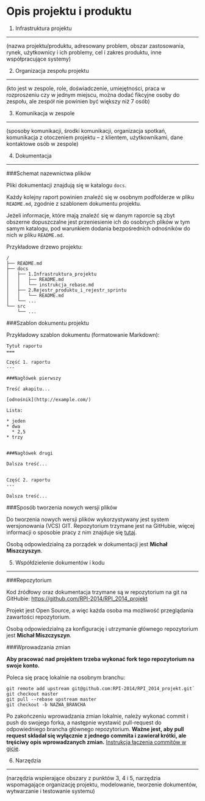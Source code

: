 Opis projektu i produktu
====



1. Infrastruktura projektu
----
(nazwa projektu/produktu, adresowany problem, obszar zastosowania, rynek, użytkownicy i ich problemy, cel i zakres produktu, inne współpracujące systemy)


2. Organizacja zespołu projektu
----
(kto jest w zespole, role, doświadczenie, umiejętności, praca w rozproszeniu czy w jednym miejscu, można dodać fikcyjne osoby do zespołu, ale zespół nie powinien być większy niż 7 osób)


3. Komunikacja w zespole
----
(sposoby komunikacji, środki komunikacji, organizacja spotkań, komunikacja z otoczeniem projektu – z klientem, użytkownikami, dane kontaktowe osób w zespole)


4. Dokumentacja
----

###Schemat nazewnictwa plików

Pliki dokumentacji znajdują się w katalogu `docs`.

Każdy kolejny raport powinien znaleźć się w osobnym podfolderze w pliku `README.md`, zgodnie z szablonem dokumentu projektu.

Jeżeli informacje, które mają znaleźć się w danym raporcie są zbyt obszerne dopuszczalne jest przeniesienie ich do osobnych plików w tym samym katalogu, pod warunkiem dodania bezpośrednich odnośników do nich w pliku `README.md`.

Przykładowe drzewo projektu:

```
/
├── README.md
├── docs
│   ├── 1.Infrastruktura_projektu
│   │   ├── README.md
│   │   └── instrukcja_rebase.md
│   ├── 2.Rejestr_produktu_i_rejestr_sprintu
│   │   └── README.md
│   └── ...
└── src
    └── ...
```

###Szablon dokumentu projektu

Przykładowy szablon dokumentu (formatowanie Markdown):

```
Tytuł raportu
===

Część 1. raportu
---

###Nagłówek pierwszy

Treść akapitu...

[odnośnik](http://example.com/)

Lista:

* jeden
* dwa
  * 2,5
* trzy


###Nagłówek drugi

Dalsza treść...


Część 2. raportu
---

Dalsza treść...

```

###Sposób tworzenia nowych wersji plików

Do tworzenia nowych wersji plików wykorzystywany jest system wersjonowania (VCS) GIT. Repozytorium trzymane jest na GitHubie, więcej informacji o sposobie pracy z nim znajduje się [tutaj](#5-wspo%CC%81%C5%82dzielenie-dokumento%CC%81w-i-kodu).

Osobą odpowiedzialną za porządek w dokumentacji jest **Michał Miszczyszyn**.


5. Współdzielenie dokumentów i kodu
----

###Repozytorium

Kod źródłowy oraz dokumentacja trzymane są w repozytorium na git na GitHubie: https://github.com/RPI-2014/RPI_2014_projekt

Projekt jest Open Source, a więc każda osoba ma możliwość przeglądania zawartości repozytorium.

Osobą odpowiedzialną za konfigurację i utrzymanie głównego repozytorium jest **Michał Miszczyszyn**.

###Wprowadzania zmian

**Aby pracować nad projektem trzeba wykonać fork tego repozytorium na swoje konto.**

Poleca się pracę lokalnie na osobnym branchu:

```
git remote add upstream git@github.com:RPI-2014/RPI_2014_projekt.git`
git checkout master
git pull --rebase upstream master
git checkout -b NAZWA_BRANCHA
```

Po zakończeniu wprowadzania zmian lokalnie, należy wykonać commit i push do swojego forka, a następnie wystawić pull-request do odpowiedniego brancha głównego repozytorium. **Ważne jest, aby pull request składał się wyłącznie z jednego commita i zawierał krótki, ale tręściwy opis wprowadzanych zmian.** [Instrukcja łączenia commitów w gicie](instrukcja_rebase.md).


6. Narzędzia
----
(narzędzia wspierające obszary z punktów 3, 4 i 5, narzędzia wspomagające organizację projektu, modelowanie, tworzenie dokumentów, wytwarzanie i testowanie systemu)